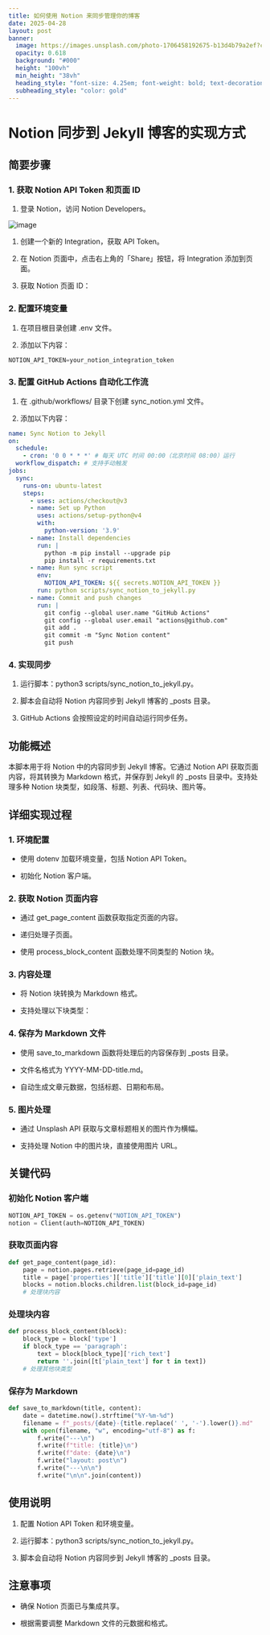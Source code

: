 ```yaml
---
title: 如何使用 Notion 来同步管理你的博客
date: 2025-04-28
layout: post
banner:
  image: https://images.unsplash.com/photo-1706458192675-b13d4b79a2ef?crop=entropy&cs=tinysrgb&fit=max&fm=jpg&ixid=M3w2OTIwMzJ8MHwxfHJhbmRvbXx8fHx8fHx8fDE3NDU4Nzg4MDR8&ixlib=rb-4.0.3&q=80&w=1080
  opacity: 0.618
  background: "#000"
  height: "100vh"
  min_height: "38vh"
  heading_style: "font-size: 4.25em; font-weight: bold; text-decoration: underline"
  subheading_style: "color: gold"
---
```


# Notion 同步到 Jekyll 博客的实现方式

## 简要步骤

### 1. 获取 Notion API Token 和页面 ID

1. 登录 Notion，访问 Notion Developers。

![image](https://prod-files-secure.s3.us-west-2.amazonaws.com/a7a0cc5a-89b9-4cda-8686-1fba0ca52f40/d19c1afe-dea5-4312-9333-786b0ba83054/image.png?X-Amz-Algorithm=AWS4-HMAC-SHA256&X-Amz-Content-Sha256=UNSIGNED-PAYLOAD&X-Amz-Credential=ASIAZI2LB4667W3GLHYB%2F20250428%2Fus-west-2%2Fs3%2Faws4_request&X-Amz-Date=20250428T222004Z&X-Amz-Expires=3600&X-Amz-Security-Token=IQoJb3JpZ2luX2VjEOb%2F%2F%2F%2F%2F%2F%2F%2F%2F%2FwEaCXVzLXdlc3QtMiJGMEQCIAMsPgqiJCG7mjbH8WL%2BveQoEXNDWxyGlQgz3maeCgyjAiAjURxExchF8OMniHmqoOX2GQoMFu68vTM8Y1Xs6992wCr%2FAwh%2FEAAaDDYzNzQyMzE4MzgwNSIMWbUBsMYQ8GwqHnq4KtwD3rHSV6BqnOVDWsetg7JpDtHtEcfoiMrLnBbEo5KfgfQFTVaeqrttnvvIdXD6rB1Fex97YP33zDqKBmslSc26gpNryRMa%2F2m1JA6YZKdK2F4HwGqi6LUQkVNe%2FNeVlEGhovdLY9m4nl6z4RLKvgylTUQkMg0Vu4oZQ27LUyF4PWpWpz%2FMIQ6xQNb5IBYdprPNEIiIFeRK3vqigKLSho8BGzVgoBknHKlLlDY%2B9WZUnbTBOgQILmOmvcAQorc8reDHZMAUi7s7qP6vKPYk1cUj0F9%2BuCL5oJRPyPXMRoVT8Jqd%2F%2F3AbH4k4NhGUvn2Ia3oH6zWs8BKQURskTlbfYoxp1y6C9zPNQ%2FadD8x4lGBrB9bwQKidQIGEWeh%2Bs4QDE47NBmt2j3c2VW%2FgzqG11Tb9kfYBbVcpVU5tNnn1DGAUDDEQtOo4W836O2lUzleSxrANPjBO0JBoo5pQefdGsZ0B7YJUHNDV6w3aevzTGZBeZokL0u7uwRV8OQNCw%2FYJ4LiFX%2FTfuBvpAQD0STuI3gmH75IbVhRsp94H6HJpLN%2FXY%2FH3WbbNemFeAy5%2Fzl%2F23PRwv4NzKc0VanhF4ZYaW%2F0zjUvRi5ORh2%2FcZjcBs1CYoqBrMA7ol0rQySSuzww5uy%2FwAY6pgGNHKfRlxqIo9WMyzRPGkbyk%2BF2dJ5K%2BAN3giF21gL5AWbJQxhFl8j33yj8AJF5uE1MrofmdaLGRzUneSkp4P1Ff5XEICqObtulZo0nieSesNHboqIHbezx%2FsaWnP7YqQhunDYA0K%2BXQXN2D0ir0x7HKXxKCDva11lRFUUaiPVujIEpUEx4gNTUr47eHoCMmzDD8klcXWxA05CB65KtB7GlaR4%2BGkTx&X-Amz-Signature=4d1448a637daae32fac3987c61ee1bc21c93b0947ff64896aaed9b430eace4e1&X-Amz-SignedHeaders=host&x-id=GetObject)

1. 创建一个新的 Integration，获取 API Token。

1. 在 Notion 页面中，点击右上角的「Share」按钮，将 Integration 添加到页面。

1. 获取 Notion 页面 ID：


### 2. 配置环境变量

1. 在项目根目录创建 .env 文件。

1. 添加以下内容：

```javascript
NOTION_API_TOKEN=your_notion_integration_token
```

### 3. 配置 GitHub Actions 自动化工作流

1. 在 .github/workflows/ 目录下创建 sync_notion.yml 文件。

1. 添加以下内容：

```yaml
name: Sync Notion to Jekyll
on:
  schedule:
    - cron: '0 0 * * *' # 每天 UTC 时间 00:00（北京时间 08:00）运行
  workflow_dispatch: # 支持手动触发
jobs:
  sync:
    runs-on: ubuntu-latest
    steps:
      - uses: actions/checkout@v3
      - name: Set up Python
        uses: actions/setup-python@v4
        with:
          python-version: '3.9'
      - name: Install dependencies
        run: |
          python -m pip install --upgrade pip
          pip install -r requirements.txt
      - name: Run sync script
        env:
          NOTION_API_TOKEN: ${{ secrets.NOTION_API_TOKEN }}
        run: python scripts/sync_notion_to_jekyll.py
      - name: Commit and push changes
        run: |
          git config --global user.name "GitHub Actions"
          git config --global user.email "actions@github.com"
          git add .
          git commit -m "Sync Notion content"
          git push
```

### 4. 实现同步

1. 运行脚本：python3 scripts/sync_notion_to_jekyll.py。

1. 脚本会自动将 Notion 内容同步到 Jekyll 博客的 _posts 目录。

1. GitHub Actions 会按照设定的时间自动运行同步任务。

## 功能概述

本脚本用于将 Notion 中的内容同步到 Jekyll 博客。它通过 Notion API 获取页面内容，将其转换为 Markdown 格式，并保存到 Jekyll 的 _posts 目录中。支持处理多种 Notion 块类型，如段落、标题、列表、代码块、图片等。

## 详细实现过程

### 1. 环境配置

- 使用 dotenv 加载环境变量，包括 Notion API Token。

- 初始化 Notion 客户端。

### 2. 获取 Notion 页面内容

- 通过 get_page_content 函数获取指定页面的内容。

- 递归处理子页面。

- 使用 process_block_content 函数处理不同类型的 Notion 块。

### 3. 内容处理

- 将 Notion 块转换为 Markdown 格式。

- 支持处理以下块类型：


### 4. 保存为 Markdown 文件

- 使用 save_to_markdown 函数将处理后的内容保存到 _posts 目录。

- 文件名格式为 YYYY-MM-DD-title.md。

- 自动生成文章元数据，包括标题、日期和布局。

### 5. 图片处理

- 通过 Unsplash API 获取与文章标题相关的图片作为横幅。

- 支持处理 Notion 中的图片块，直接使用图片 URL。

## 关键代码

### 初始化 Notion 客户端

```python
NOTION_API_TOKEN = os.getenv("NOTION_API_TOKEN")
notion = Client(auth=NOTION_API_TOKEN)
```

### 获取页面内容

```python
def get_page_content(page_id):
    page = notion.pages.retrieve(page_id=page_id)
    title = page['properties']['title']['title'][0]['plain_text']
    blocks = notion.blocks.children.list(block_id=page_id)
    # 处理块内容
```

### 处理块内容

```python
def process_block_content(block):
    block_type = block['type']
    if block_type == 'paragraph':
        text = block[block_type]['rich_text']
        return ''.join([t['plain_text'] for t in text])
    # 处理其他块类型
```

### 保存为 Markdown

```python
def save_to_markdown(title, content):
    date = datetime.now().strftime("%Y-%m-%d")
    filename = f"_posts/{date}-{title.replace(' ', '-').lower()}.md"
    with open(filename, "w", encoding="utf-8") as f:
        f.write("---\n")
        f.write(f"title: {title}\n")
        f.write(f"date: {date}\n")
        f.write("layout: post\n")
        f.write("---\n\n")
        f.write("\n\n".join(content))
```

## 使用说明

1. 配置 Notion API Token 和环境变量。

1. 运行脚本：python3 scripts/sync_notion_to_jekyll.py。

1. 脚本会自动将 Notion 内容同步到 Jekyll 博客的 _posts 目录。

## 注意事项

- 确保 Notion 页面已与集成共享。

- 根据需要调整 Markdown 文件的元数据和格式。
